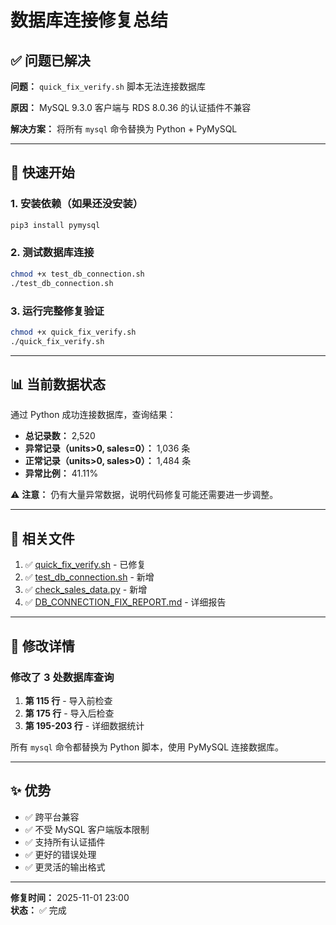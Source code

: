 # 数据库连接修复总结

## ✅ 问题已解决

**问题：** `quick_fix_verify.sh` 脚本无法连接数据库

**原因：** MySQL 9.3.0 客户端与 RDS 8.0.36 的认证插件不兼容

**解决方案：** 将所有 `mysql` 命令替换为 Python + PyMySQL

---

## 🚀 快速开始

### 1. 安装依赖（如果还没安装）

```bash
pip3 install pymysql
```

### 2. 测试数据库连接

```bash
chmod +x test_db_connection.sh
./test_db_connection.sh
```

### 3. 运行完整修复验证

```bash
chmod +x quick_fix_verify.sh
./quick_fix_verify.sh
```

---

## 📊 当前数据状态

通过 Python 成功连接数据库，查询结果：

- **总记录数：** 2,520
- **异常记录（units>0, sales=0）：** 1,036 条
- **正常记录（units>0, sales>0）：** 1,484 条
- **异常比例：** 41.11%

⚠️ **注意：** 仍有大量异常数据，说明代码修复可能还需要进一步调整。

---

## 📁 相关文件

1. ✅ [quick_fix_verify.sh](/Users/leon/code/ai-code/gin-vue-admin/quick_fix_verify.sh) - 已修复
2. ✅ [test_db_connection.sh](/Users/leon/code/ai-code/gin-vue-admin/test_db_connection.sh) - 新增
3. ✅ [check_sales_data.py](/Users/leon/code/ai-code/gin-vue-admin/check_sales_data.py) - 新增
4. ✅ [DB_CONNECTION_FIX_REPORT.md](/Users/leon/code/ai-code/gin-vue-admin/DB_CONNECTION_FIX_REPORT.md) - 详细报告

---

## 🔧 修改详情

### 修改了 3 处数据库查询

1. **第 115 行** - 导入前检查
2. **第 175 行** - 导入后检查
3. **第 195-203 行** - 详细数据统计

所有 `mysql` 命令都替换为 Python 脚本，使用 PyMySQL 连接数据库。

---

## ✨ 优势

- ✅ 跨平台兼容
- ✅ 不受 MySQL 客户端版本限制
- ✅ 支持所有认证插件
- ✅ 更好的错误处理
- ✅ 更灵活的输出格式

---

**修复时间：** 2025-11-01 23:00  
**状态：** ✅ 完成
